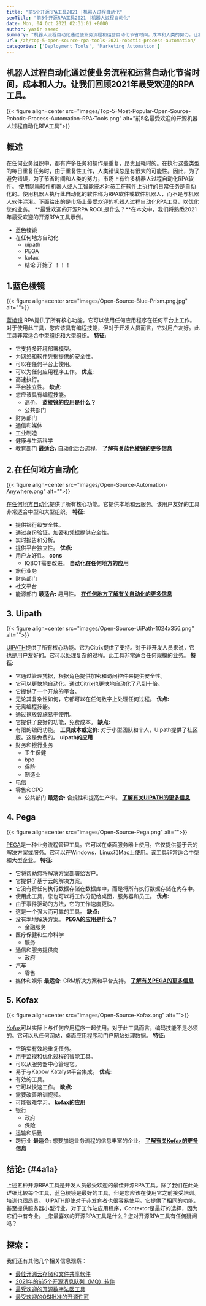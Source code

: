```yaml
---
title: "前5个开源RPA工具2021 |机器人过程自动化" 
seoTitle: "前5个开源RPA工具2021 |机器人过程自动化" 
date: Mon, 04 Oct 2021 02:31:01 +0000
author: yasir saeed
summary: "机器人流程自动化通过使业务流程和运营自动化节省时间，成本和人类的努力。让我们回顾2021年最受欢迎的RPA工具。" 
url: /zh/top-5-open-source-rpa-tools-2021-robotic-process-automation/
categories: ['Deployment Tools', 'Marketing Automation']
---
```


## 机器人过程自动化通过使业务流程和运营自动化节省时间，成本和人力。让我们回顾2021年最受欢迎的RPA工具。

{{< figure align=center src="images/Top-5-Most-Popular-Open-Source-Robotic-Process-Automation-RPA-Tools.png" alt="前5名最受欢迎的开源机器人过程自动化RPA工具">}}


## **概述** 
在任何业务组织中，都有许多任务和操作是重复，昂贵且耗时的。在执行这些类型的每日重复任务时，由于重复性工作，人类错误总是有很大的可能性。因此，为了避免错误，为了节省时间和人类的努力，市场上有许多机器人过程自动化RPA软件。
使用隐喻软件机器人或人工智能技术对员工在软件上执行的日常任务是自动化的。使用机器人执行此自动化的软件称为RPA软件或软件机器人，而不是与机器人软件混淆。下面给出的是市场上最受欢迎的机器人过程自动化RPA工具，以优化您的业务。
**最受欢迎的开源RPA ROOL是什么？**在本文中，我们将熟悉2021年最受欢迎的开源RPA工具示例。
* 蓝色棱镜
* 在任何地方自动化
  * uipath
  * PEGA
  * kofax
  * 结论
开始了 ！！！

## 1.蓝色棱镜

{{< figure align=center src="images/Open-Source-Blue-Prism.png.jpg" alt="">}}

[蓝棱镜][1] RPA提供了所有核心功能。它可以使用任何应用程序在任何平台上工作。对于使用此工具，您应该具有编程技能，但对于开发人员而言，它对用户友好。此工具非常适合中型组织和大型组织。
**特征:** 
* 它支持多环境部署模型。
* 为网络和软件凭据提供的安全性。
* 可以在任何平台上使用。
* 可以为任何应用程序工作。
**优点:** 
* 高速执行。
* 平台独立性。
**缺点:** 
* 您应该具有编程技能。
  * 高价。
**蓝棱镜的应用是什么？**
  * 公共部门
* 财务部门
* 通信和媒体
* 工业制造
* 健康与生活科学
* 教育部门
**最适合:** 自动化后台流程。
**[了解有关蓝色棱镜的更多信息][1]**

## 2.在任何地方自动化

{{< figure align=center src="images/Open-Source-Automation-Anywhere.png" alt="">}}

[在任何地方自动化][2]提供了所有核心功能。它提供本地和云服务。该用户友好的工具非常适合中型和大型组织。
**特征:** 
* 提供银行级安全性。
* 通过身份验证，加密和凭据提供安全性。
* 实时报告和分析。
* 提供平台独立性。
**优点:** 
* 用户友好性。
**cons** 
  * IQBOT需要改进。
**自动化在任何地方的应用**
* 旅行业务
* 财务部门
* 社交平台
* 能源部门
**最适合:** 易用性。
**[在任何地方了解有关自动化的更多信息][2]**

## 3. Uipath

{{< figure align=center src="images/Open-Source-UiPath-1024x356.png" alt="">}}

[UIPATH][3]提供了所有核心功能。它为Citrix提供了支持。对于非开发人员来说，它也是用户友好的。它可以处理复杂的过程。此工具非常适合任何规模的业务。
**特征:** 
* 它通过管理凭据，根据角色提供加密和访问控件来提供安全性。
* 它可以更快地自动化。通过Citrix也更快地自动化了八到十倍。
* 它提供了一个开放的平台。
* 无论其复杂性如何，它都可以在任何数字上处理任何过程。
**优点:** 
* 无需编程技能。
* 通过拖放设施易于使用。
* 它提供了良好的功能，免费成本。
**缺点:** 
* 有限的编码功能。
**工具成本或定价:** 
对于小型团队和个人，Uipath提供了社区版。这是免费的。
**uipath的应用** 
* 财务和银行业务
  * 卫生保健
  * bpo
  * 保险
  * 制造业
* 电信
* 零售和CPG
  * 公共部门
**最适合:** 合规性和提高生产率。
**[了解有关UIPATH的更多信息][3]**

## 4. Pega

{{< figure align=center src="images/Open-Source-Pega.png" alt="">}}

[PEGA][4]是一种业务流程管理工具。它可以在桌面服务器上使用。它仅提供基于云的解决方案或服务。它可以在Windows，Linux和Mac上使用。该工具非常适合中型和大型企业。
**特征:** 
* 它将帮助您将解决方案部署给客户。
* 它提供了基于云的解决方案。
* 它没有将任何执行数据存储在数据库中，而是将所有执行数据存储在内存中。
* 使用此工具，您也可以将工作分配给桌面，服务器和员工。
**优点:** 
* 由于事件驱动的方法，它的工作速度更快。
* 这是一个强大而可靠的工具。
**缺点:** 
* 没有本地解决方案。
**PEGA的应用是什么？** 
  * 金融服务
* 医疗保健和生命科学
  * 服务
* 通信和服务提供商
  * 政府
* 汽车
  * 零售
* 媒体和娱乐
**最适合:** CRM解决方案和平台支持。
**[了解有关PEGA的更多信息][4]**

## 5. Kofax

{{< figure align=center src="images/Open-Source-Kofax.png" alt="">}}

[Kofax][5]可以实际上与任何应用程序一起使用。对于此工具而言，编码技能不是必须的。它可以从任何网站，桌面应用程序和门户网站处理数据。
**特征:** 
* 它确实有效地重复任务。
* 用于监视和优化过程的智能工具。
* 可以从服务器中心管理它。
* 易于与Kapow Katalyst平台集成。
**优点:** 
* 有效的工具。
* 它可以快速工作。
**缺点:** 
* 需要改善培训视频。
* 可能很难学习。
**kofax的应用** 
* 银行
  * 政府
  * 保险
* 运输和后勤
* 跨行业
**最适合:** 想要加速业务流程的信息丰富的企业。
**[了解有关Kofax的更多信息][5]**

## **结论:**  {#4a1a}

上述五种开源RPA工具是开发人员最受欢迎的最佳开源RPA工具。除了我们在此处详细比较每个工具，蓝色棱镜是最好的工具，但是您应该在使用它之前接受培训。培训也很昂贵。 UIPATH即使对于非发育者也很容易使用。它提供了相同的功能，甚至提供服务器小型行业。对于工作站应用程序，Contextor是最好的选择，因为它们中有专业。
_您最喜欢的开源RPA工具是什么？您对开源RPA工具有任何疑问吗？

## 探索：
我们还有其他几个相关信息观察：
  * [最佳开源云存储和文件共享软件][7]
  * [2021年的前5个开源消息队列（MQ）软件][8]
  * [最受欢迎的开源数字法医工具][9]
  * [最受欢迎的OSI批准的开源许可][10]



[1]: https://www.blueprism.com/
[2]: https://www.automationanywhere.com/
[3]: https://www.uipath.com/
[4]: https://www.pega.com/
[5]: https://www.kofax.com/
[6]: mailto:yasir.saeed@aspose.com
[7]: https://products.containerize.com/backup-and-sync/
[8]: https://blog.containerize.com/message-queue-software/top-5-open-source-message-queue-software-in-2021/
[9]: https://blog.containerize.com/digital-forensic-tools/top-5-open-source-digital-forensic-tools-in-2021/
[10]: https://blog.containerize.com/licenses-standards/top-5-most-popular-osi-approved-open-source-licenses-of-2021/

